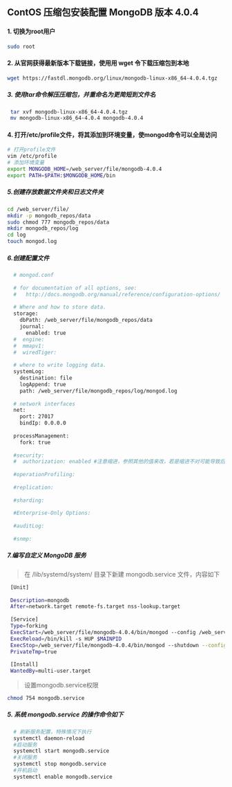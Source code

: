 ## ContOS 压缩包安装配置 MongoDB 版本 4.0.4
#### 1. 切换为root用户
  ```bash
 sudo root
 ```
 
#### 2. 从官网获得最新版本下载链接，使用用 wget 令下载压缩包到本地
  ```bash
  wget https://fastdl.mongodb.org/linux/mongodb-linux-x86_64-4.0.4.tgz
 ```
##### 3. 使用tar命令解压压缩包，并重命名为更简短到文件名
  ```bash
   tar xvf mongodb-linux-x86_64-4.0.4.tgz
   mv mongodb-linux-x86_64-4.0.4 mongodb-4.0.4
  ```
#### 4. 打开/etc/profile文件，将其添加到环境变量，使mongod命令可以全局访问
  ```bash
  # 打开profile文件
  vim /etc/profile
  # 添加环境变量
  export MONGODB_HOME=/web_server/file/mongodb-4.0.4
  export PATH=$PATH:$MONGODB_HOME/bin
  ```
##### 5.创建存放数据文件夹和日志文件夹
  ```bash
  cd /web_server/file/
 mkdir -p mongodb_repos/data
 sudo chmod 777 mongodb_repos/data
 mkdir mongodb_repos/log
 cd log
 touch mongod.log
 ```
##### 6.创建配置文件
  ```bash
    # mongod.conf
    
    # for documentation of all options, see:
    #   http://docs.mongodb.org/manual/reference/configuration-options/
    
    # Where and how to store data.
    storage:
      dbPath: /web_server/file/mongodb_repos/data
      journal:
        enabled: true
    #  engine:
    #  mmapv1:
    #  wiredTiger:
    
    # where to write logging data.
    systemLog:
      destination: file
      logAppend: true
      path: /web_server/file/mongodb_repos/log/mongod.log
    
    # network interfaces
    net:
      port: 27017
      bindIp: 0.0.0.0
    
    processManagement:
      fork: true
    
    #security:
    #  authorization: enabled #注意缩进，参照其他的值来改，若是缩进不对可能导致后面服务不能重启
    
    #operationProfiling:
    
    #replication:
    
    #sharding:
    
    #Enterprise-Only Options:
    
    #auditLog:
    
    #snmp:
  ```
##### 7.编写自定义 MongoDB 服务
 >在 /lib/systemd/system/ 目录下新建 mongodb.service 文件，内容如下
   ```bash
    [Unit]  
      
    Description=mongodb   
    After=network.target remote-fs.target nss-lookup.target  
      
    [Service]  
    Type=forking  
    ExecStart=/web_server/file/mongodb-4.0.4/bin/mongod --config /web_server/file/mongodb-4.0.4/bin/mongod.conf
    ExecReload=/bin/kill -s HUP $MAINPID  
    ExecStop=/web_server/file/mongodb-4.0.4/bin/mongod --shutdown --config /web_server/file/mongodb-4.0.4/bin/mongod.conf
    PrivateTmp=true
        
    [Install]  
    WantedBy=multi-user.target 
   ```
 > 设置mongodb.service权限
  ```bash
  chmod 754 mongodb.service
  ```
##### 5. 系统 mongodb.service 的操作命令如下
  ```bash
    # 刷新服务配置，特殊情况下执行
    systemctl daemon-reload 
    #启动服务  
    systemctl start mongodb.service  
    #关闭服务  
    systemctl stop mongodb.service  
    #开机启动  
    systemctl enable mongodb.service 
  ```